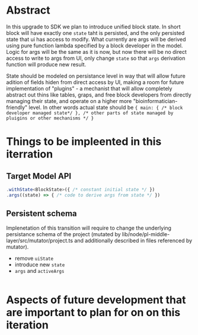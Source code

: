 # Abstract

In this upgrade to SDK we plan to introduce unified block state. In short block will have exactly one `state` taht is persisted, and the only persisted state that ui has access to modify. What currently are args will be derived using pure function lambda specified by a block developer in the model. Logic for args will be the same as it is now, but now there will be no direct access to write to args from UI, only change `state` so that `args` derivation function will produce new result.

State should be modeled on persistance level in way that will allow future adition of fields hiden from direct access by UI, making a room for future implementation of "plugins" - a mechanist that will allow completely abstract out thins like tables, graps, and free block developers from directly managing their state, and operate on a higher more "bioinformatician-friendly" level. In other words actual state should be `{ main: { /* block developer managed state*/ }, /* other parts of state managed by pluigins or other mechanisms */ }`

# Things to be impleented in this iterration

## Target Model API

```typescript
.withState<BlockState>({ /* constant initial state */ })
.args((state) => { /* code to derive args from state */ })
```

## Persistent schema

Implenetation of this transition will require to change the underlying persistance schema of the project (mutated by lib/node/pl-middle-layer/src/mutator/project.ts and additionally described in files referenced by mutator).

- remove `uiState`
- introduce new `state`
- `args` and `activeArgs`
```
```

# Aspects of future development that are important to plan for on on this iteration